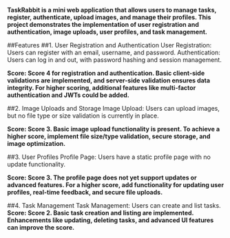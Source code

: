 **TaskRabbit is a mini web application that allows users to manage tasks, register, authenticate, upload images, and manage their profiles. This project demonstrates the implementation of user registration and authentication, image uploads, user profiles, and task management.**

##Features
##1. User Registration and Authentication
User Registration: Users can register with an email, username, and password.
Authentication: Users can log in and out, with password hashing and session management.

**Score: Score 4 for registration and authentication. Basic client-side validations are implemented, and server-side validation ensures data integrity. For higher scoring, additional features like multi-factor authentication and JWTs could be added.**

##2. Image Uploads and Storage
Image Upload: Users can upload images, but no file type or size validation is currently in place.

**Score: Score 3. Basic image upload functionality is present. To achieve a higher score, implement file size/type validation, secure storage, and image optimization.**

##3. User Profiles
Profile Page: Users have a static profile page with no update functionality.

**Score: Score 3. The profile page does not yet support updates or advanced features. For a higher score, add functionality for updating user profiles, real-time feedback, and secure file uploads.**

##4. Task Management
Task Management: Users can create and list tasks.
**Score: Score 2. Basic task creation and listing are implemented. Enhancements like updating, deleting tasks, and advanced UI features can improve the score.**
